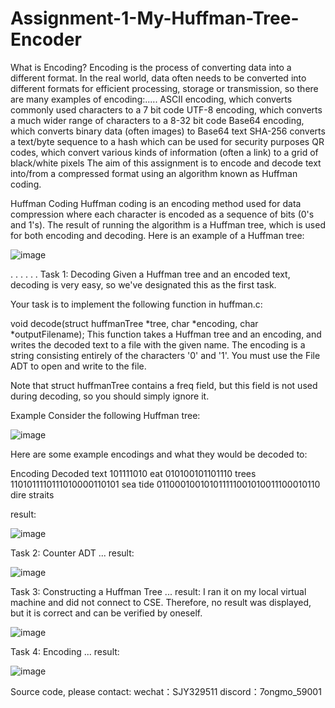 # Assignment-1-My-Huffman-Tree-Encoder
What is Encoding? Encoding is the process of converting data into a different format.  In the real world, data often needs to be converted into different formats for efficient processing, storage or transmission, so there are many examples of encoding:.....
ASCII encoding, which converts commonly used characters to a 7 bit code
UTF-8 encoding, which converts a much wider range of characters to a 8-32 bit code
Base64 encoding, which converts binary data (often images) to Base64 text
SHA-256 converts a text/byte sequence to a hash which can be used for security purposes
QR codes, which convert various kinds of information (often a link) to a grid of black/white pixels
The aim of this assignment is to encode and decode text into/from a compressed format using an algorithm known as Huffman coding.

Huffman Coding
Huffman coding is an encoding method used for data compression where each character is encoded as a sequence of bits (0's and 1's). The result of running the algorithm is a Huffman tree, which is used for both encoding and decoding. Here is an example of a Huffman tree:

![image](https://github.com/user-attachments/assets/06429f62-6301-4d51-8b2a-3a432f99851d)

.
.
.
.
.
.
Task 1: Decoding
Given a Huffman tree and an encoded text, decoding is very easy, so we've designated this as the first task.

Your task is to implement the following function in huffman.c:

void decode(struct huffmanTree *tree, char *encoding, char *outputFilename);
This function takes a Huffman tree and an encoding, and writes the decoded text to a file with the given name. The encoding is a string consisting entirely of the characters '0' and '1'. You must use the File ADT to open and write to the file.

Note that struct huffmanTree contains a freq field, but this field is not used during decoding, so you should simply ignore it.

Example
Consider the following Huffman tree:

![image](https://github.com/user-attachments/assets/b0e1daba-c59e-480e-bf98-a3ebde1e66a6)

Here are some example encodings and what they would be decoded to:

Encoding	Decoded text
101111010	eat
010100101101110	trees
1101011110111010000110101	sea tide
011000100101011111001010011100010110	dire straits

result:

![image](https://github.com/user-attachments/assets/817db3f4-c2ff-46b9-aa14-11e3d6824880)



Task 2: Counter ADT
...
result:

![image](https://github.com/user-attachments/assets/5239f688-d2b9-496b-9c54-a3ab6fbfb90e)

Task 3: Constructing a Huffman Tree
...
result: I ran it on my local virtual machine and did not connect to CSE. Therefore, no result was displayed, but it is correct and can be verified by oneself.

![image](https://github.com/user-attachments/assets/e4aeea15-6ec9-489d-9298-5bddcc715cd0)

Task 4: Encoding
...
result:

![image](https://github.com/user-attachments/assets/b17e8754-7c29-4dcd-9d72-cee2aa361097)


Source code, please contact:
wechat：SJY329511
discord：7ongmo_59001

